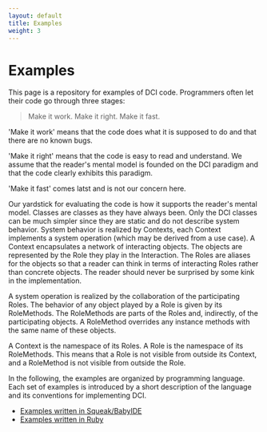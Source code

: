 ```yaml
---
layout: default
title: Examples
weight: 3
---
```


# Examples

This page is a repository for examples of DCI code. Programmers often let their code go through three stages:

> Make it work. Make it right. Make it fast.

'Make it work' means that the code does what it is supposed to do and that there are no known bugs.

'Make it right' means that the code is easy to read and understand. We assume that the reader's mental model is founded on the DCI paradigm and that the code clearly exhibits this paradigm.

'Make it fast' comes latst and is not our concern here.

Our yardstick for evaluating the code is how it supports the reader's mental model. Classes are classes as they have always been. Only the DCI classes can be much simpler since they are static and do not describe system behavior. System behavior is realized by Contexts, each Context implements a system operation (which may be derived from a use case). A Context encapsulates a network of interacting objects. The objects are represented by the Role they play in the Interaction. The Roles are aliases for the objects so that a reader can think in terms of interacting Roles rather than concrete objects. The reader should never be surprised by some kink in the implementation.

A system operation is realized by the collaboration of the participating Roles. The behavior of any object played by a Role is given by its RoleMethods. The RoleMethods are parts of the Roles and, indirectly, of the participating objects. A RoleMethod overrides any instance methods with the same name of these objects. 

A Context is the namespace of its Roles. A Role is the namespace of its RoleMethods. This means that a Role is not visible from outside its Context, and a RoleMethod is not visible from outside the Role.

In the following, the examples are organized by programming language. Each set of examples is introduced by a short description of the language and its conventions for implementing DCI.

- [Examples written in Squeak/BabyIDE](/examples/squeak)
- [Examples written in Ruby](/examples/ruby)
